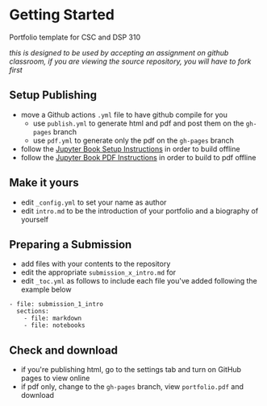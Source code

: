# Getting Started


Portfolio template for CSC and DSP 310

_this is designed to be used by accepting an assignment on github classroom, if you are viewing the source repository, you will have to fork first_  

## Setup Publishing

- move a Github actions `.yml` file to have github compile for you
  - use `publish.yml` to generate html and pdf and post them on the `gh-pages` branch
  - use `pdf.yml` to generate only the pdf on the `gh-pages` branch
- follow the [Jupyter Book Setup Instructions](https://jupyterbook.org/start/overview.html) in order to build offline
- follow the [Jupyter Book PDF Instructions](https://jupyterbook.org/advanced/pdf.html) in order to build to pdf offline

## Make it yours

- edit `_config.yml` to set your name as author
- edit `intro.md` to be the introduction of your portfolio and a biography of yourself


## Preparing a Submission

- add files with your contents to the repository
- edit the appropriate `submission_x_intro.md` for
- edit `_toc.yml` as follows to include each file you've added following the example below
```
- file: submission_1_intro
  sections:
    - file: markdown
    - file: notebooks
```

## Check and download

- if you're publishing html, go to the settings tab and turn on GitHub pages to view online
- if pdf only, change to the `gh-pages` branch, view `portfolio.pdf` and download
